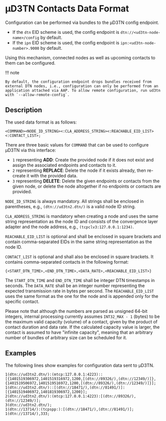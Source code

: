 # µD3TN Contacts Data Format

Configuration can be performed via bundles to the µD3TN config endpoint.

- If the `dtn` EID scheme is used, the config endpoint is `dtn://<ud3tn-node-name>/config` by default.
- If the `ipn` EID scheme is used, the config endpoint is `ipn:<ud3tn-node-number>.9000` by default.

Using this mechanism, connected nodes as well as upcoming contacts to them can be configured.

!!! note

    By default, the configuration endpoint drops bundles received from external DTN nodes, i.e., configuration can only be performed from an application attached via AAP. To allow remote configuration, run ud3tn with `--allow-remote-config`.

## Description

The used data format is as follows:

```
<COMMAND><NODE_ID_STRING><:CLA_ADDRESS_STRING><:REACHABLE_EID_LIST><:CONTACT_LIST>;
```

There are three basic values for `COMMAND` that can be used to configure µD3TN via this interface:

- `1` representing **ADD**: Create the provided node if it does not exist and assign the associated endpoints and contacts to it.
- `2` representing **REPLACE**: Delete the node if it exists already, then re-create it with the provided data.
- `3` representing **DELETE**: Delete the given endpoints or contacts from the given node, or delete the node altogether if no endpoints or contacts are provided.

`NODE_ID_STRING` is always mandatory. All strings shall be enclosed in parentheses, e.g., `(dtn://ud3tn2.dtn/)` is a valid node ID string.

`CLA_ADDRESS_STRING` is mandatory when creating a node and uses the same string representation as the node ID and consists of the convergence layer adapter and the node address, e.g., `(tcpclv3:127.0.0.1:1234)`.

`REACHABLE_EID_LIST` is optional and shall be enclosed in square brackets and contain comma-separated EIDs in the same string representation as the node ID.

`CONTACT_LIST` is optional and shall also be enclosed in square brackets. It contains comma-separated contacts in the following format:

```
{<START_DTN_TIME>,<END_DTN_TIME>,<DATA_RATE>,<REACHABLE_EID_LIST>}
```

The `START_DTN_TIME` and `END_DTN_TIME` shall be integer DTN timestamps in seconds. The `DATA_RATE` shall be an integer number representing the expected transmission rate in bytes per second. The `REACHABLE_EID_LIST` uses the same format as the one for the node and is appended only for the specific contact.

Please note that although the numbers are parsed as unsigned 64-bit integers, internal processing currently assumes `INT32_MAX - 1` (bytes) to be the maximum valid capacity (volume) of a contact, given by the product of contact duration and data rate. If the calculated capacity value is larger, the contact is assumed to have "infinite capacity", meaning that an arbitrary number of bundles of arbitrary size can be scheduled for it.

## Examples

The following lines show examples for configuration data sent to µD3TN.

```
1(dtn://ud3tn2.dtn/):(mtcp:127.0.0.1:4223)::[{1401519306972,1401519316972,1200,[(dtn://89326/),(dtn://12349/)]},{1401519506972,1401519516972,1200,[(dtn://89326/),(dtn://12349/)]}];
1(dtn://ud3tn2.dtn/)::[(dtn://18471/),(dtn://81491/)]:[{1401519406972,1401819306972,1200}];
2(dtn://ud3tn2.dtn/):(mtcp:127.0.0.1:4223):[(dtn://89326/),(dtn://12349/)];
3(dtn://ud3tn2.dtn/);
1(dtn://13714/):(tcpspp:):[(dtn://18471/),(dtn://81491/)];
1(dtn://13714/),333;
```
